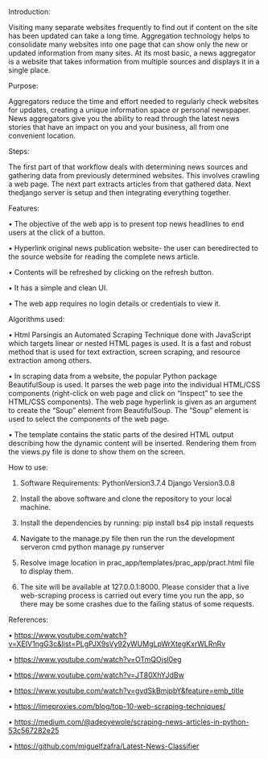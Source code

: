 Introduction:

Visiting many separate websites frequently to find out if content on the site has been updated can take a long time. Aggregation technology helps to consolidate many websites into one page that can show only the new or updated information from many sites. At its most basic, a news aggregator is a website that takes information from multiple sources and displays it in a single place.

Purpose:

Aggregators reduce the time and effort needed to regularly check websites for updates, creating a unique information space or personal newspaper. News aggregators give you the ability to read through the latest news stories that have an impact on you and your business, all from one convenient location.

Steps:

The first part of that workflow deals with determining news sources and gathering data from previously determined websites. This involves crawling a web page. The next part extracts articles from that gathered data. Next thedjango server is setup and then integrating everything together.

Features:

•	The objective of the web app is to present top news headlines to end users at the click of a button.

•	Hyperlink original news publication website- the user can beredirected to the source website for reading the complete news article.

•	Contents will be refreshed by clicking on the refresh button.

•	It has a simple and clean UI.

•	The web app requires no login details or credentials to view it.

Algorithms used:

•	Html Parsingis an Automated Scraping Technique done with JavaScript which targets linear or nested HTML pages is used. It is a fast and robust method that is used for text extraction, screen scraping, and resource extraction among others.

•	In scraping data from a website, the popular Python package BeautifulSoup is used. It parses the web page into the individual HTML/CSS components (right-click on web page and click on “Inspect” to see the HTML/CSS components). The web page hyperlink is given as an argument to create the “Soup” element from BeautifulSoup. The “Soup” element is used to select the components of the web page.

•	The template contains the static parts of the desired HTML output describing how the dynamic content will be inserted. Rendering them from the views.py file is done to show them on the screen.

How to use:

1.	Software Requirements:
PythonVersion3.7.4
Django Version3.0.8

2.	Install the above software and clone the repository to your local machine.

3.	Install the dependencies by running:
	pip install bs4
	pip install requests
  
4.	Navigate to the manage.py file then run the run the development serveron cmd
    python manage.py runserver
    
5. 	Resolve image location in prac_app/templates/prac_app/pract.html file to display them.
    
6.	The site will be available at 127.0.0.1:8000.
Please consider that a live web-scraping process is carried out every time you run the app, so there may be some crashes due to the failing status of some requests.

References:

•	https://www.youtube.com/watch?v=XEIV1ngG3c&list=PLgPJX9sVy92yWUMgLpWrXtegKxrWLRnRv

•	https://www.youtube.com/watch?v=OTmQOjsl0eg

•	https://www.youtube.com/watch?v=JT80XhYJdBw

•	https://www.youtube.com/watch?v=gvdSkBmjpbY&feature=emb_title

•	https://limeproxies.com/blog/top-10-web-scraping-techniques/

•	https://medium.com/@adeoyewole/scraping-news-articles-in-python-53c567282e25

•	https://github.com/miguelfzafra/Latest-News-Classifier

